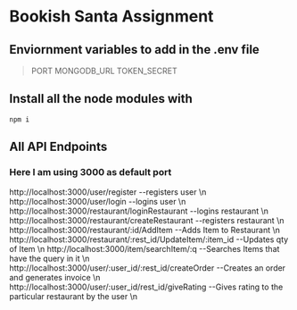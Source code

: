 # Bookish Santa Assignment

## Enviornment variables to add in the .env file

> PORT MONGODB_URL TOKEN_SECRET

## Install all the node modules with

`npm i`

## All API Endpoints 
### Here I am using 3000 as default port

http://localhost:3000/user/register    --registers user \n
http://localhost:3000/user/login       --logins user \n
http://localhost:3000/restaurant/loginRestaurant   --logins restaurant \n
http://localhost:3000/restaurant/createRestaurant  --registers restaurant \n
http://localhost:3000/restaurant/:id/AddItem        --Adds Item to Restaurant \n
http://localhost:3000/restaurant/:rest_id/UpdateItem/:item_id     --Updates qty of Item \n
http://localhost:3000/item/searchItem/:q          --Searches Items that have the query in it \n
http://localhost:3000/user/:user_id/:rest_id/createOrder   --Creates an order and generates invoice \n
http://localhost:3000/user/:user_id/rest_id/giveRating     --Gives rating to the particular restaurant by the user \n

